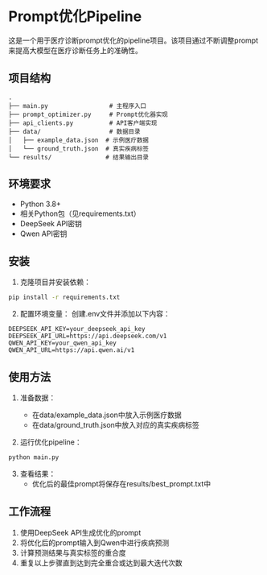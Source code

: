 # Prompt优化Pipeline

这是一个用于医疗诊断prompt优化的pipeline项目。该项目通过不断调整prompt来提高大模型在医疗诊断任务上的准确性。

## 项目结构

```
.
├── main.py                 # 主程序入口
├── prompt_optimizer.py     # Prompt优化器实现
├── api_clients.py          # API客户端实现
├── data/                   # 数据目录
│   ├── example_data.json  # 示例医疗数据
│   └── ground_truth.json  # 真实疾病标签
└── results/               # 结果输出目录
```

## 环境要求

- Python 3.8+
- 相关Python包（见requirements.txt）
- DeepSeek API密钥
- Qwen API密钥

## 安装

1. 克隆项目并安装依赖：
```bash
pip install -r requirements.txt
```

2. 配置环境变量：
创建.env文件并添加以下内容：
```
DEEPSEEK_API_KEY=your_deepseek_api_key
DEEPSEEK_API_URL=https://api.deepseek.com/v1
QWEN_API_KEY=your_qwen_api_key
QWEN_API_URL=https://api.qwen.ai/v1
```

## 使用方法

1. 准备数据：
   - 在data/example_data.json中放入示例医疗数据
   - 在data/ground_truth.json中放入对应的真实疾病标签

2. 运行优化pipeline：
```bash
python main.py
```

3. 查看结果：
   - 优化后的最佳prompt将保存在results/best_prompt.txt中

## 工作流程

1. 使用DeepSeek API生成优化的prompt
2. 将优化后的prompt输入到Qwen中进行疾病预测
3. 计算预测结果与真实标签的重合度
4. 重复以上步骤直到达到完全重合或达到最大迭代次数
